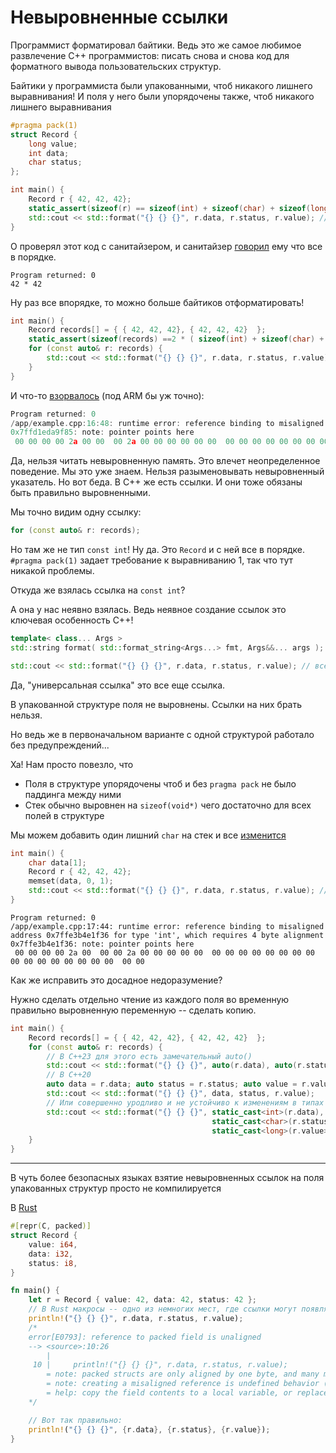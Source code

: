 # Невыровненные ссылки

Программист форматировал байтики. Ведь это же самое любимое развлечение C++ программистов: писать снова и снова код для форматного вывода пользовательских структур.

Байтики у программиста были упакованными, чтоб никакого лишнего выравнивания! И поля у него были упорядочены также, чтоб никакого лишнего выравнивания

```C++
#pragma pack(1)
struct Record {
    long value;
    int data;
    char status;
};

int main() {
    Record r { 42, 42, 42};
    static_assert(sizeof(r) == sizeof(int) + sizeof(char) + sizeof(long));
    std::cout << std::format("{} {} {}", r.data, r.status, r.value); // 42 -- '*'
}
```

О проверял этот код с санитайзером, и санитайзер [говорил](https://godbolt.org/z/nxGn3K1Td) ему что все в порядке.

```
Program returned: 0
42 * 42
```

Ну раз все впорядке, то можно больше байтиков отформатировать!

```C++
int main() {
    Record records[] = { { 42, 42, 42}, { 42, 42, 42}  };
    static_assert(sizeof(records) ==2 * ( sizeof(int) + sizeof(char) + sizeof(long) ));
    for (const auto& r: records) {
        std::cout << std::format("{} {} {}", r.data, r.status, r.value); // 42 -- '*'
    }
}
```

И что-то [взорвалось](https://godbolt.org/z/zj81GY8Ec) (под ARM бы уж точно):

```C++
Program returned: 0
/app/example.cpp:16:48: runtime error: reference binding to misaligned address 0x7ffd1eda9f85 for type 'const int', which requires 4 byte alignment
0x7ffd1eda9f85: note: pointer points here
 00 00 00 00 2a 00 00  00 2a 00 00 00 00 00 00  00 00 00 00 00 00 00 00  03 00 00 00 00 00 00 00  b0
```

Да, нельзя читать невыровненную память. Это влечет неопределенное поведение. Мы это уже знаем. Нельзя разыменовывать невыровненный указатель.
Но вот беда. В C++ же есть ссылки. И они тоже обязаны быть правильно выровненными.

Мы точно видим одну ссылку:

```C++
for (const auto& r: records);
```

Но там же не тип `const int`! Ну да. Это `Record` и с ней все в порядке. `#pragma pack(1)` задает требование к выравниванию 1, так что тут никакой проблемы.

Откуда же взялась ссылка на `const int`?

А она у нас неявно взялась. Ведь неявное создание ссылок это ключевая особенность C++!
```C++
template< class... Args >
std::string format( std::format_string<Args...> fmt, Args&&... args ); // Вот они эти два коварных &&!
```

```C++
std::cout << std::format("{} {} {}", r.data, r.status, r.value); // все три поля будут переданы по ссылке!
```
Да, "универсальная ссылка" это все еще ссылка.

В упакованной структуре поля не выровнены. Ссылки на них брать нельзя.

Но ведь же в первоначальном варианте с одной структурой работало без предупреждений...

Ха! Нам просто повезло, что
- Поля в структуре упорядочены чтоб и без `pragma pack` не было паддинга между ними
- Стек обычно выровнен на `sizeof(void*)` чего достаточно для всех полей в структуре

Мы можем добавить один лишний `char` на стек и все [изменится](https://godbolt.org/z/eb7WM5ddb)
```C++
int main() {
    char data[1];
    Record r { 42, 42, 42};
    memset(data, 0, 1);
    std::cout << std::format("{} {} {}", r.data, r.status, r.value); // 42 -- '*'
}
```
```
Program returned: 0
/app/example.cpp:17:44: runtime error: reference binding to misaligned address 0x7ffe3b4e1f36 for type 'int', which requires 4 byte alignment
0x7ffe3b4e1f36: note: pointer points here
 00 00 00 00 2a 00  00 00 2a 00 00 00 00 00  00 00 00 00 00 00 00 00  00 00 00 00 00 00 00 00  00 00
```


Как же исправить это досадное недоразумение?

Нужно сделать отдельно чтение из каждого поля во временную правильно выровненную переменную -- сделать копию.

```C++
int main() {
    Record records[] = { { 42, 42, 42}, { 42, 42, 42}  };
    for (const auto& r: records) {
        // В C++23 для этого есть замечательный auto()
        std::cout << std::format("{} {} {}", auto(r.data), auto(r.status), auto(r.value)); 
        // В С++20 
        auto data = r.data; auto status = r.status; auto value = r.value;
        std::cout << std::format("{} {} {}", data, status, r.value); 
        // Или совершенно уродливо и не устойчиво к изменениям в типах
        std::cout << std::format("{} {} {}", static_cast<int>(r.data), 
                                             static_cast<char>(r.status), 
                                             static_cast<long>(r.value>));
    }
}
```

-----

В чуть более безопасных языках взятие невыровненных ссылок на поля упакованных структур просто не компилируется

В [Rust](https://godbolt.org/z/Po4bevG17)

```Rust
#[repr(C, packed)]
struct Record {
    value: i64,
    data: i32,
    status: i8, 
}

fn main() {
    let r = Record { value: 42, data: 42, status: 42 };
    // В Rust макросы -- одно из немногих мест, где ссылки могут появляться неявно для читающего код
    println!("{} {} {}", r.data, r.status, r.value); 
    /*
    error[E0793]: reference to packed field is unaligned
    --> <source>:10:26
        |
     10 |     println!("{} {} {}", r.data, r.status, r.value);
        = note: packed structs are only aligned by one byte, and many modern architectures penalize unaligned field accesses
        = note: creating a misaligned reference is undefined behavior (even if that reference is never dereferenced)
        = help: copy the field contents to a local variable, or replace the reference with a raw pointer and use `read_unaligned`/`write_unaligned` (loads and stores via `*p` must be properly aligned even when using raw pointers)
    */

    // Вот так правильно:
    println!("{} {} {}", {r.data}, {r.status}, {r.value});
}
```


